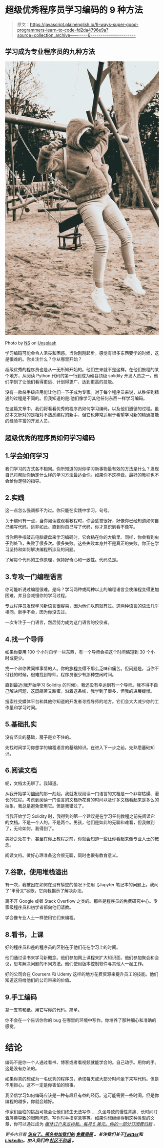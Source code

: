 # 超级优秀程序员学习编码的 9 种方法

> 原文：<https://javascript.plainenglish.io/9-ways-super-good-programmers-learn-to-code-fd2da4796e9a?source=collection_archive---------6----------------------->

## 学习成为专业程序员的九种方法

![](img/854a946719405e96c9a551a7f2617356.png)

Photo by [NS](https://unsplash.com/@ns157?utm_source=medium&utm_medium=referral) on [Unsplash](https://unsplash.com?utm_source=medium&utm_medium=referral)

学习编码可能会令人沮丧和困惑。当你刚刚起步，感觉有很多东西要学的时候，这是很难的。你关注什么？你从哪里开始？

超级优秀的程序员也是从一无所知开始的。他们生来就不是这样。在他们旅程的某个地方，从阅读 Python 代码的第一行到成为硅谷顶级 solidity 开发人员之一，他们学到了让他们看得更远、计划得更广、达到更高的技能。

没有一款杀手级应用能让他们一下子成为专家。对于每个程序员来说，从胜任到精通的过程是不同的。但我知道的是:他们像学习其他任何东西一样学习编码。

在这篇文章中，我们将看看优秀的程序员如何学习编码，以及他们遵循的过程。虽然本文针对的是相对不熟悉编程的新手，但它也非常适用于希望学习新的精通技能的经验丰富的开发人员。

## **超级优秀的程序员如何学习编码**

## 1.学会如何学习

我们学习的方式各不相同。你所知道的对你学习新事物最有效的方法是什么？发现自己将帮助你确定什么样的学习方法最适合你。如果你不这样做，最好的教程也不会给你足够的指导。

## 2.实践

这一点怎么强调都不为过。你只能在实践中学习。句号。

关于编码有一点，当你阅读或观看教程时，你会感觉很好，好像你已经知道如何自己编写代码。远非如此。直到你自己写了代码，你才意识到看不像写。

当你用手指敲击电脑键盘来学习编码时，它会粘在你的大脑里。同样，你会看到虫子到处飞，失败了很多次。很多失败。这些失败本身并不是真正的失败。你正在学习坚持和如何解决编程所涉及的问题。

了解每个代码的工作原理，保持好奇心和一致性。代码总是。

## 3.专攻一门编程语言

你可能听说过编程很难。是吗？学习两种或两种以上的编程语言会使编程变得更加困难，并且会减慢你的学习过程。

专业程序员发现学习新语言很容易，因为他们以前就有过。这两种语言的语法几乎相同。新手不会，因为你没去过。

一次专注于一门语言，然后努力成为这门语言的佼佼者。

## 4.找一个导师

如果你要用 100 个小时自学一些东西，有一个导师会把这个时间缩短到 30 个小时或更少。

找一个和你做同样事情的人。你的旅程变得不那么乏味和痛苦。但问题是，当你不付钱的时候，很难找到导师。程序员很少有那种空闲时间。

直到最近(我开始学习 Solidity 的时候)，我还没有幸运到有一个导师。我不得不自己解决问题，这既痛苦又甜蜜。沿着这条线，我学到了很多，但我的进展缓慢。

搜索社交媒体平台和其他你知道的开发者寻找导师的地方。它们会大大减少你的工作量和学习时间。

## 5.基础扎实

没有坚实的基础，房子是立不住的。

先找时间学习你想学的编程语言的基础知识。在进入下一步之前，先熟悉基础知识。

## 6.阅读文档

呃，文档太无聊了。我知道。

从我开始学习[编码](https://towardsdatascience.com/automate-whatsapp-messages-with-python-6c1d71444ffa)的那一刻起，我就发现阅读一门语言的文档是一个非常枯燥、漫长的过程。考虑到阅读一门语言的文档所花费的时间以及许多文档看起来是多么的抽象，我总是避免使用它。但是我错过了。

当我开始学习 Solidity 时，我得到的第一个建议是在学习任何教程之前先阅读它的文档。不是一个人的。不是两个。男孩，他们是如此的无聊和难看，但我做到了，无论如何。我得到了。

美妙之处在于，甚至在你上教程之前，你就会知道一些让你看起来像专业人士的概念。

阅读文档。做好心理准备这会很无聊，同时也很有教育意义。

## 7.谷歌，使用堆栈溢出

有一次，我被困在如何在没有蟒蛇的情况下使用【Jupyter 笔记本的问题上。我问了“甲骨文”谷歌，它向我揭示了解决办法。

离不开 Google 或者 Stack Overflow 之类的。那些是程序员的免费研究中心。专家级程序员和初学者都向他们请教。

学会像专业人士一样使用它们来编程。

## 8.看书，上课

好的程序员和差的程序员的区别在于他们花在学习上的时间。

他们通过读书来学习新概念。他们参加网上课程来扩大知识面。他们参加聚会和会议，思考解决问题的不同方法。他们使用版本控制软件与其他人一起工作。

好的公司会在 Coursera 和 Udemy 这样的地方花费资源来提升员工的技能。他们知道这将给他们的公司带来的价值。

## 9.手工编码

拿一支笔和纸。用它写你的代码。简单。

你不会在一个告诉你你的 bug 在哪里的环境中写作。你培养了那种细心和准确的感觉。

# **结论**

编码不是你一个人通过看书、博客或者看视频就能学会的。自己动手。用你的手。这是没有办法的。

如果你真的想成为一名优秀的程序员，承诺每天或大部分时间坐下来写代码。但是不用担心。这不一定是你害怕的琐事。

我坚信学习如何编码应该是一种有趣且有益的经历。这可能需要一些时间，但是你编程的越多，你就会越好。

作家们面临的挑战可能会让他们终生无法写作……久坐导致的慢性背痛、长时间盯着屏幕导致的眼睛问题、写作时手指窒息等等。如果你想继续得到这种类型的文章，你可以通过成为 [*媒体订户来支持我。每月 5 美元。你的一部分订阅费归我*](https://sabitololade.medium.com/subscribe) *。*

*更多内容看* [***说白了。报名参加我们的***](https://plainenglish.io/) **[***免费周报***](http://newsletter.plainenglish.io/) *。关注我们关于*[***Twitter***](https://twitter.com/inPlainEngHQ)*和*[***LinkedIn***](https://www.linkedin.com/company/inplainenglish/)*。加入我们的* [***社区不和谐***](https://discord.gg/GtDtUAvyhW) *。***